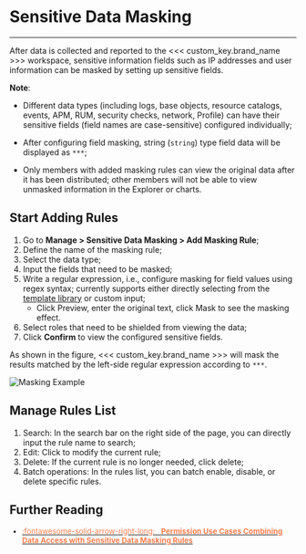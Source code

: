 # Sensitive Data Masking
---

After data is collected and reported to the <<< custom_key.brand_name >>> workspace, sensitive information fields such as IP addresses and user information can be masked by setting up sensitive fields.

**Note**:

- Different data types (including logs, base objects, resource catalogs, events, APM, RUM, security checks, network, Profile) can have their sensitive fields (field names are case-sensitive) configured individually;
    
- After configuring field masking, string (`string`) type field data will be displayed as `***`;
    
- Only members with added masking rules can view the original data after it has been distributed; other members will not be able to view unmasked information in the Explorer or charts.

## Start Adding Rules

1. Go to **Manage > Sensitive Data Masking > Add Masking Rule**;
2. Define the name of the masking rule;
3. Select the data type;
4. Input the fields that need to be masked;
5. Write a regular expression, i.e., configure masking for field values using regex syntax; currently supports either directly selecting from the [template library](./regex.md) or custom input;
    - Click Preview, enter the original text, click Mask to see the masking effect.
6. Select roles that need to be shielded from viewing the data;
7. Click **Confirm** to view the configured sensitive fields.

As shown in the figure, <<< custom_key.brand_name >>> will mask the results matched by the left-side regular expression according to `***`.

![Masking Example](../img/token-mask.png)

## Manage Rules List

1. Search: In the search bar on the right side of the page, you can directly input the rule name to search;
2. Edit: Click to modify the current rule;
3. Delete: If the current rule is no longer needed, click delete;
4. Batch operations: In the rules list, you can batch enable, disable, or delete specific rules.

## Further Reading

<font size=2>

<div class="grid cards" markdown>

- [<font color="coral"> :fontawesome-solid-arrow-right-long: &nbsp; **Permission Use Cases Combining Data Access with Sensitive Data Masking Rules**</font>](./access_mask_combine.md)

</div>

</font>
